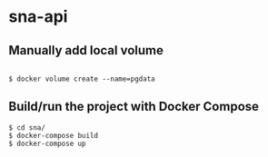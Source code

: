 # sna-api

## Manually add local volume
```

$ docker volume create --name=pgdata

```
## Build/run the project with Docker Compose
```
$ cd sna/
$ docker-compose build
$ docker-compose up
```
